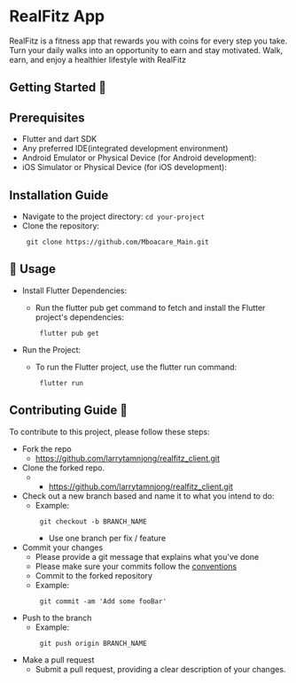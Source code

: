# RealFitz App
RealFitz is a fitness app that rewards you with coins for every step you take. 
Turn your daily walks into an opportunity to earn and stay motivated. Walk, earn, and enjoy a healthier lifestyle with RealFitz

## Getting Started 🚀

## Prerequisites
- Flutter and dart SDK
- Any preferred IDE(integrated development environment)
- Android Emulator or Physical Device (for Android development):
- iOS Simulator or Physical Device (for iOS development):


## Installation Guide
- Navigate to the project directory: `cd your-project`
- Clone the repository:
    ````
     git clone https://github.com/Mboacare_Main.git
    ````  

## 🎈 Usage <a name="usage"></a>
- Install Flutter Dependencies:
    - Run the flutter pub get command to fetch and install the Flutter project's dependencies:
      ````
       flutter pub get
      ````

- Run the Project:
    - To run the Flutter project, use the flutter run command:
      ````
       flutter run
      ````
## Contributing Guide 🚀
To contribute to this project, please follow these steps:
- Fork the repo
    - <https://github.com/larrytamnjong/realfitz_client.git>
- Clone the forked repo.
    - - <https://github.com/larrytamnjong/realfitz_client.git>
- Check out a new branch based and name it to what you intend to do:
    - Example:
      ````
       git checkout -b BRANCH_NAME
      ````
        - Use one branch per fix / feature
- Commit your changes
    - Please provide a git message that explains what you've done
    - Please make sure your commits follow the [conventions](https://gist.github.com/robertpainsi/b632364184e70900af4ab688decf6f53#file-commit-message-guidelines-md)
    - Commit to the forked repository
    - Example:
      ````
       git commit -am 'Add some fooBar'
      ````
- Push to the branch
    - Example:
      ````
       git push origin BRANCH_NAME
      ````
- Make a pull request
    - Submit a pull request, providing a clear description of your changes.